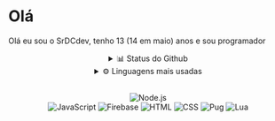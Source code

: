 # Olá 
Olá eu sou o SrDCdev, tenho 13 (14 em maio) anos e sou programador

<div align=center>
<details>
  <summary>📊 Status do Github </summary>

  <img align="left" alt="Status do Github" src="https://github-readme-stats.codestackr.vercel.app/api?username=SrDCdev&count_private=true&show_icons=true&theme=tokyonight" />

</details> 

<details>
  <summary>⚙️ Linguagens mais usadas </summary>

   <img src="https://github-readme-stats.vercel.app/api/top-langs/?username=SrDCdev&langs_count=5&theme=tokyonight" />

</details> 
<br>


![Node.js](https://img.shields.io/badge/-Node.js-000000.svg?&style=for-the-badge&logo=node.js)  
![JavaScript](https://img.shields.io/badge/-JavaScript-000000?style=for-the-badge&logo=javascript)
![Firebase](https://img.shields.io/badge/Firebase-000000.svg?&style=for-the-badge&logo=firebase&logoColor=orange)
![HTML](https://img.shields.io/badge/-HTML-000000?style=for-the-badge&logo=HTML5)
![CSS](https://img.shields.io/badge/-CSS-000000?style=for-the-badge&logo=CSS3&logoColor=3799d6)
![Pug](https://img.shields.io/badge/-Pug-000000?style=for-the-badge&logo=pug&logoColor=f74b00)
![Lua](https://img.shields.io/badge/-Lua-000000.svg?&style=for-the-badge&logo=lua&logoColor=blue)
</div>
